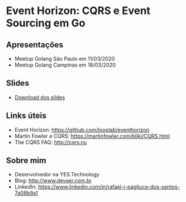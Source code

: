 # Event Horizon: CQRS e Event Sourcing em Go

## Apresentações

* Meetup Golang São Paulo em 11/03/2020
* Meetup Golang Campinas em 18/03/2020

## Slides

* [Download dos slides](https://github.com/rpagliuca/apresentacao-event-horizon-cqrs-e-event-sourcing-em-go/raw/master/2020-03-11%20-%20Event%20Horizon:%20CQRS%20e%20Event%20Sourcing%20em%20Go.pdf)

## Links úteis

* Event Horizon: https://github.com/looplab/eventhorizon
* Martin Fowler e CQRS: https://martinfowler.com/bliki/CQRS.html
* The CQRS FAQ: http://cqrs.nu

## Sobre mim

* Desenvolvedor na YES.Technology
* Blog: http://www.devser.com.br
* LinkedIn: https://www.linkedin.com/in/rafael-j-pagliuca-dos-santos-7a08b9a1
